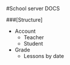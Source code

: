 #School server DOCS

###[Structure]
 - Account 
   - Teacher 
   - Student  
 - Grade
    - Lessons by date
    

